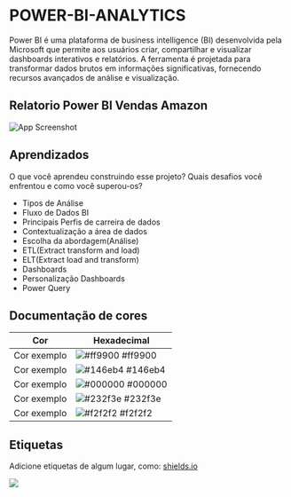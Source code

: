 # POWER-BI-ANALYTICS
Power BI é uma plataforma de business intelligence (BI) desenvolvida pela Microsoft que permite aos usuários criar, compartilhar e visualizar dashboards interativos e relatórios. A ferramenta é projetada para transformar dados brutos em informações significativas, fornecendo recursos avançados de análise e visualização.

## Relatorio Power BI Vendas Amazon

![App Screenshot](https://i.imgur.com/0XisehE.gif)

## Aprendizados

O que você aprendeu construindo esse projeto? Quais desafios você enfrentou e como você superou-os?

- Tipos de Análise
- Fluxo de Dados BI
- Principais Perfis de carreira de dados 
- Contextualização a área de dados
- Escolha da abordagem(Análise)
- ETL(Extract transform and load)
- ELT(Extract load and transform)
- Dashboards
- Personalização Dashboards
- Power Query

## Documentação de cores

| Cor               | Hexadecimal                                                |
| ----------------- | ---------------------------------------------------------------- |
| Cor exemplo       | ![#ff9900](https://via.placeholder.com/10/ff9900?text=+) #ff9900 |
| Cor exemplo       | ![#146eb4](https://via.placeholder.com/10/146eb4?text=+) #146eb4 |
| Cor exemplo       | ![#000000](https://via.placeholder.com/10/000000?text=+) #000000 |
| Cor exemplo       | ![#232f3e](https://via.placeholder.com/10/232f3e?text=+) #232f3e |
| Cor exemplo       | ![#f2f2f2](https://via.placeholder.com/10/f2f2f2?text=+) #f2f2f2 |

## Etiquetas

Adicione etiquetas de algum lugar, como: [shields.io](https://shields.io/)

![](https://img.shields.io/badge/Power-BI-Powerbi?logo=powerbi&color=yellow
)

